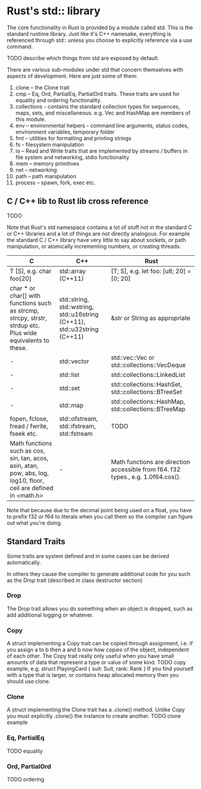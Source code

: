 # Rust's std:: library

The core functionality in Rust is provided by a module called std. This is the standard runtime library. Just like it's C++ namesake, everything is referenced through std:: unless you choose to explicitly reference via a use command.

TODO describe which things from std are exposed by default.

There are various sub-modules under std that concern themselves with aspects of development. Here are just some of them:

1. clone – the Clone trait
2. cmp – Eq, Ord, PartialEq, PartialOrd traits. These traits are used for equality and ordering functionality.
3. collections - contains the standard collection types for sequences, maps, sets, and miscellaneous. e.g. Vec and HashMap are members of this module.
4. env – environmental helpers - command line arguments, status codes, environment variables, temporary folder
5. fmt – utilities for formatting and printing strings
6. fs - filesystem manipulation
7. io – Read and Write traits that are implemented by streams / buffers in file system and networking, stdio functionality
8. mem – memory primitives
9. net – networking
10. path – path manipulation
11. process – spawn, fork, exec etc.

## C / C++ lib to Rust lib cross reference

TODO

Note that Rust's std namespace contains a lot of stuff not in the standard C or C++ libraries and a lot of things are not directly analogous.
For example the standard C / C++ library have very little to say about sockets, or path manipulation, or atomically incrementing numbers, or creating threads.

C | C++ | Rust
--- | --- | ---
T [S], e.g. char foo[20] | std::array (C++11) | [T; S], e.g. let foo: [u8; 20] = [0; 20]
char * or char[] with functions such as strcmp, strcpy, strstr, strdup etc. Plus wide equivalents to these. | std::string, std::wstring, std::u16string (C++11), std::u32string (C++11) | &str or String as appropriate
- | std::vector | std::vec::Vec or std::collections::VecDeque
- | std::list | std::collections::LinkedList
- | std::set | std::collections::HashSet, std::collections::BTreeSet
- | std::map | std::collections::HashMap, std::collections::BTreeMap
fopen, fclose, fread / fwrite, fseek etc. | std::ofstream, std::ifstream, std::fstream | TODO
Math functions such as cos, sin, tan, acos, asin, atan, pow, abs, log, log10, floor, ceil are defined in <math.h> | - | Math functions are direction accessible from f64. f32 types., e.g. 1.0f64.cos().

Note that because due to the decimal point being used on a float, you have to prefix f32 or f64 to literals when you call them so the compiler can figure out what you're doing.

## Standard Traits

Some traits are system defined and in some cases can be derived automatically.

In others they cause the compiler to generate additional code for you such as the Drop trait (described in class destructor section)

### Drop
The Drop trait allows you do something when an object is dropped, such as add additional logging or whatever.

### Copy
A struct implementing a Copy trait can be copied through assignment, i.e. if you assign a to b then a and b now how copies of the object, independent of each other.
The Copy trait really only useful when you have small amounts of data that represent a type or value of some kind.
TODO copy example, e.g. struct PlayingCard { suit: Suit, rank: Rank }
If you find yourself with a type that is larger, or contains heap allocated memory then you should use clone.
### Clone
A struct implementing the Clone trait has a .clone() method. Unlike Copy you must explicitly .clone() the instance to create another.
TODO clone example
### Eq, PartialEq
TODO equality
### Ord, PartialOrd
TODO ordering

